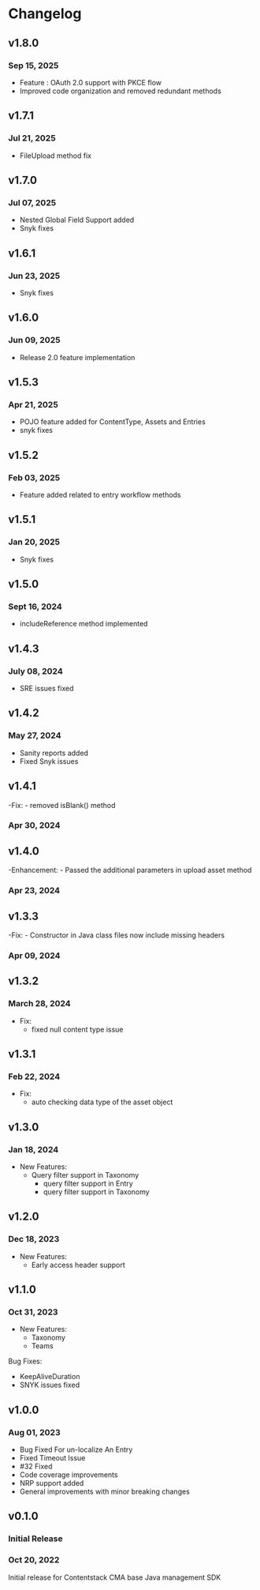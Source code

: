 # Changelog

## v1.8.0

### Sep 15, 2025

- Feature : OAuth 2.0 support with PKCE flow
- Improved code organization and removed redundant methods

## v1.7.1

### Jul 21, 2025

- FileUpload method fix

## v1.7.0

### Jul 07, 2025

- Nested Global Field Support added
- Snyk fixes

## v1.6.1

### Jun 23, 2025

- Snyk fixes

## v1.6.0

### Jun 09, 2025

- Release 2.0 feature implementation

## v1.5.3

### Apr 21, 2025

- POJO feature added for ContentType, Assets and Entries
- snyk fixes

## v1.5.2

### Feb 03, 2025

- Feature added related to entry workflow methods

## v1.5.1

### Jan 20, 2025

- Snyk fixes

## v1.5.0

### Sept 16, 2024

- includeReference method implemented

## v1.4.3

### July 08, 2024

- SRE issues fixed

## v1.4.2

### May 27, 2024

- Sanity reports added
- Fixed Snyk issues

## v1.4.1
-Fix:
    - removed isBlank() method 
### Apr 30, 2024

## v1.4.0
-Enhancement:
    - Passed the additional parameters in upload asset method
### Apr 23, 2024

## v1.3.3
-Fix:
    - Constructor in Java class files now include missing headers
### Apr 09, 2024  

## v1.3.2

### March 28, 2024

- Fix:
    - fixed null content type issue

## v1.3.1

### Feb 22, 2024

- Fix:
    - auto checking data type of the asset object

## v1.3.0

### Jan 18, 2024

- New Features:
    - Query filter support in Taxonomy
        - query filter support in Entry
        - query filter support in Taxonomy

## v1.2.0

### Dec 18, 2023

- New Features:
    - Early access header support

## v1.1.0

### Oct 31, 2023

- New Features:
    - Taxonomy
    - Teams

Bug Fixes:

- KeepAliveDuration
- SNYK issues fixed

## v1.0.0

### Aug 01, 2023

- Bug Fixed For un-localize An Entry
- Fixed Timeout Issue
- #32 Fixed
- Code coverage improvements
- NRP support added
- General improvements with minor breaking changes

## v0.1.0

### Initial Release

### Oct 20, 2022

Initial release for Contentstack CMA base Java management SDK
